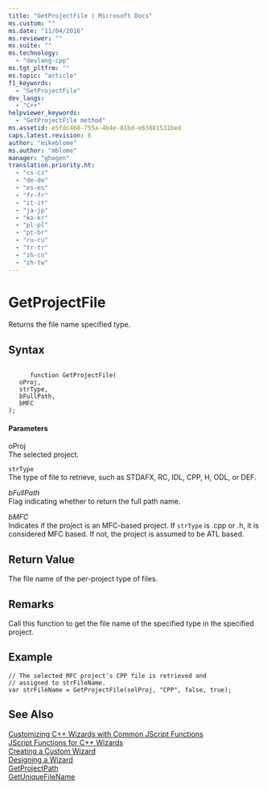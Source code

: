 ```yaml
---
title: "GetProjectFile | Microsoft Docs"
ms.custom: ""
ms.date: "11/04/2016"
ms.reviewer: ""
ms.suite: ""
ms.technology: 
  - "devlang-cpp"
ms.tgt_pltfrm: ""
ms.topic: "article"
f1_keywords: 
  - "GetProjectFile"
dev_langs: 
  - "C++"
helpviewer_keywords: 
  - "GetProjectFile method"
ms.assetid: e5fdc468-755a-4b4e-81bd-e63881531bed
caps.latest.revision: 6
author: "mikeblome"
ms.author: "mblome"
manager: "ghogen"
translation.priority.ht: 
  - "cs-cz"
  - "de-de"
  - "es-es"
  - "fr-fr"
  - "it-it"
  - "ja-jp"
  - "ko-kr"
  - "pl-pl"
  - "pt-br"
  - "ru-ru"
  - "tr-tr"
  - "zh-cn"
  - "zh-tw"
---
```

# GetProjectFile
Returns the file name specified type.  
  
## Syntax  
  
```  
  
      function GetProjectFile(   
   oProj,   
   strType,   
   bFullPath,   
   bMFC    
);  
```  
  
#### Parameters  
 oProj  
 The selected project.  
  
 `strType`  
 The type of file to retrieve, such as STDAFX, RC, IDL, CPP, H, ODL, or DEF.  
  
 *bFullPath*  
 Flag indicating whether to return the full path name.  
  
 *bMFC*  
 Indicates if the project is an MFC-based project. If `strType` is .cpp or .h, it is considered MFC based. If not, the project is assumed to be ATL based.  
  
## Return Value  
 The file name of the per-project type of files.  
  
## Remarks  
 Call this function to get the file name of the specified type in the specified project.  
  
## Example  
  
```  
// The selected MFC project's CPP file is retrieved and   
// assigned to strFileName.  
var strFileName = GetProjectFile(selProj, "CPP", false, true);  
```  
  
## See Also  
 [Customizing C++ Wizards with Common JScript Functions](../ide/customizing-cpp-wizards-with-common-jscript-functions.md)   
 [JScript Functions for C++ Wizards](../ide/jscript-functions-for-cpp-wizards.md)   
 [Creating a Custom Wizard](../ide/creating-a-custom-wizard.md)   
 [Designing a Wizard](../ide/designing-a-wizard.md)   
 [GetProjectPath](../ide/getprojectpath.md)   
 [GetUniqueFileName](../ide/getuniquefilename.md)